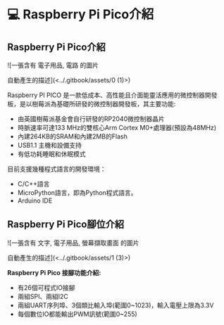 # 💻 Raspberry Pi Pico介紹

## Raspberry Pi Pico介紹 <a href="#_toc124882494" id="_toc124882494"></a>

![一張含有 電子用品, 電路 的圖片

自動產生的描述](<../.gitbook/assets/0 (1)>)

Raspberry PI PICO 是一款低成本、高性能且介面能靈活應用的微控制器開發板，是以樹莓派為基礎所研發的微控制器開發板，其主要功能:

* 由英國樹莓派基金會自行研發的RP2040微控制器晶片
* 時脈速率可達133 MHz的雙核心Arm Cortex M0+處理器(預設為48MHz)
* 內建264KB的SRAM和內建2MB的Flash
* USB1.1 主機和設備支持
* 有低功耗睡眠和休眠模式

目前支援幾種程式語言的開發環境：

* C/C++語言
* MicroPython語言，即為Python程式語言。
* Arduino IDE

## **Raspberry Pi Pico腳位介紹** <a href="#_hlk124870888" id="_hlk124870888"></a>

![一張含有 文字, 電子用品, 螢幕擷取畫面 的圖片

自動產生的描述](<../.gitbook/assets/1 (3)>)

**Raspberry Pi Pico 接腳功能介紹:**

* 有26個可程式IO接腳
* 兩組SPI、兩組I2C
* 兩組UART序列埠、3個類比輸入埠(範圍0\~1023)，輸入電壓上限為3.3V
* 每個數位IO都能輸出PWM訊號(範圍0\~255)
